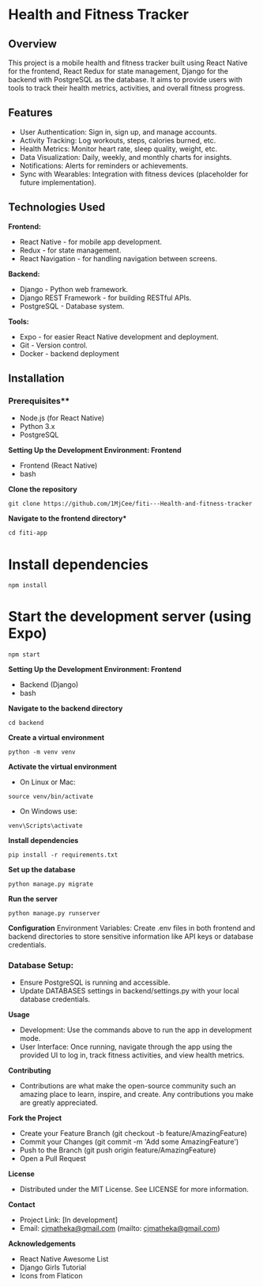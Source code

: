 # Health and Fitness Tracker

## Overview

This project is a mobile health and fitness tracker built using React Native for the frontend, React Redux for state management, Django for the backend with PostgreSQL as the database. It aims to provide users with tools to track their health metrics, activities, and overall fitness progress.

## Features

- User Authentication: Sign in, sign up, and manage accounts.
- Activity Tracking: Log workouts, steps, calories burned, etc.
- Health Metrics: Monitor heart rate, sleep quality, weight, etc.
- Data Visualization: Daily, weekly, and monthly charts for insights.
- Notifications: Alerts for reminders or achievements.
- Sync with Wearables: Integration with fitness devices (placeholder for future implementation).

## Technologies Used

**Frontend:**

- React Native - for mobile app development.
- Redux - for state management.
- React Navigation - for handling navigation between screens.

**Backend:**

- Django - Python web framework.
- Django REST Framework - for building RESTful APIs.
- PostgreSQL - Database system.

**Tools:**

- Expo - for easier React Native development and deployment.
- Git - Version control.
- Docker - backend deployment

## Installation

### Prerequisites\*\*

- Node.js (for React Native)
- Python 3.x
- PostgreSQL

**Setting Up the Development Environment: Frontend**

- Frontend (React Native)
- bash

**Clone the repository**

```
git clone https://github.com/1MjCee/fiti---Health-and-fitness-tracker

```

**Navigate to the frontend directory\***

```
cd fiti-app
```

# Install dependencies

```
npm install
```

# Start the development server (using Expo)

```
npm start
```

**Setting Up the Development Environment: Frontend**

- Backend (Django)
- bash

**Navigate to the backend directory**

```
cd backend
```

**Create a virtual environment**

```
python -m venv venv
```

**Activate the virtual environment**

- On Linux or Mac:

```
source venv/bin/activate
```

- On Windows use:

```
venv\Scripts\activate
```

**Install dependencies**

```
pip install -r requirements.txt
```

**Set up the database**

```
python manage.py migrate
```

**Run the server**

```
python manage.py runserver
```

**Configuration**
Environment Variables: Create .env files in both frontend and backend directories to store sensitive information like API keys or database credentials.

### Database Setup:

- Ensure PostgreSQL is running and accessible.
- Update DATABASES settings in backend/settings.py with your local database credentials.

**Usage**

- Development: Use the commands above to run the app in development mode.
- User Interface: Once running, navigate through the app using the provided UI to log in, track fitness activities, and view health metrics.

**Contributing**

- Contributions are what make the open-source community such an amazing place to learn, inspire, and create. Any contributions you make are greatly appreciated.

**Fork the Project**

- Create your Feature Branch (git checkout -b feature/AmazingFeature)
- Commit your Changes (git commit -m 'Add some AmazingFeature')
- Push to the Branch (git push origin feature/AmazingFeature)
- Open a Pull Request

**License**

- Distributed under the MIT License. See LICENSE for more information.

**Contact**

- Project Link: [In development]
- Email: cjmatheka@gmail.com (mailto: cjmatheka@gmail.com)

**Acknowledgements**

- React Native Awesome List
- Django Girls Tutorial
- Icons from Flaticon
